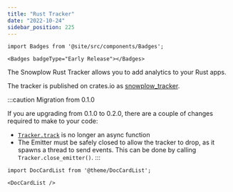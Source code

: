 ```yaml
---
title: "Rust Tracker"
date: "2022-10-24"
sidebar_position: 225
---
```


```mdx-code-block
import Badges from '@site/src/components/Badges';

<Badges badgeType="Early Release"></Badges>
```

The Snowplow Rust Tracker allows you to add analytics to your Rust apps.

The tracker is published on crates.io as [snowplow_tracker](https://crates.io/crates/snowplow_tracker).

:::caution Migration from 0.1.0

If you are upgrading from 0.1.0 to 0.2.0, there are a couple of changes required to make to your code:

- [`Tracker.track`](./getting-started/#tracking-events) is no longer an async function
- The Emitter must be safely closed to allow the tracker to drop, as it spawns a thread to send events. This can be done by calling `Tracker.close_emitter()`.
:::

```mdx-code-block
import DocCardList from '@theme/DocCardList';

<DocCardList />
```
